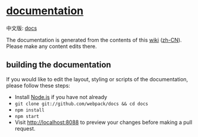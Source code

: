 # [documentation](https://webpack.github.io/docs/)

中文版: [docs](http://xuejs.github.io/webpack-docs)

The documentation is generated from the contents of this [wiki](https://github.com/webpack/docs/wiki) ([zh-CN](https://github.com/XUEJS/webpack-docs/wiki)). Please make any content edits there.



## building the documentation

If you would like to edit the layout, styling or scripts of the documentation, please follow these steps:

* Install [Node.js](https://nodejs.org/) if you have not already
* `git clone git://github.com/webpack/docs && cd docs`
* `npm install`
* `npm start`
* Visit [http://localhost:8088](http://localhost:8088) to preview your changes before making a pull request.
